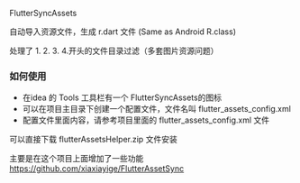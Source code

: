 FlutterSyncAssets  

自动导入资源文件，生成 r.dart 文件  (Same as Android R.class)

处理了  1.  2.  3.  4.开头的文件目录过滤（多套图片资源问题）

<h3>如何使用</h3>
<ul>
    <li>在idea 的  Tools  工具栏有一个 FlutterSyncAssets的图标</li>
    <li>可以在项目主目录下创建一个配置文件，文件名叫 flutter_assets_config.xml </li>
    <li>配置文件里面内容，请参考项目里面的 flutter_assets_config.xml 文件</li>
</ul>

可以直接下载  flutterAssetsHelper.zip  文件安装

主要是在这个项目上面增加了一些功能  https://github.com/xiaxiayige/FlutterAssetSync